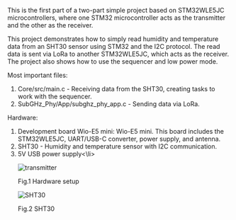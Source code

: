<div id="wiki-content" class="mt-4">
      <div data-view-component="true" class="Layout Layout--flowRow-until-md Layout--sidebarPosition-end Layout--sidebarPosition-flowRow-end">
  <div data-view-component="true" class="Layout-main">          <div id="wiki-body" class="gollum-markdown-content">
              <div class="markdown-body">
                <p>This is the first part of a two-part simple project based on STM32WLE5JC microcontrollers, where one STM32 microcontroller acts as the transmitter and the other as the receiver.</p>
<p>This project demonstrates how to simply read humidity and temperature data from an SHT30 sensor using STM32 and the I2C protocol. The read data is sent via LoRa to another STM32WLE5JC, which acts as the receiver. The project also shows how to use the sequencer and low power mode.</p>
<p>Most important files:</p>
<ol>
<li>Core/src/main.c - Receiving data from the SHT30, creating tasks to work with the sequencer.</li>
<li>SubGHz_Phy/App/subghz_phy_app.c - Sending data via LoRa.</li>
</ol>
<p>Hardware:</p>
<ol>
<li>Development board Wio-E5 mini: Wio-E5 mini. This board includes the STM32WLE5JC, UART/USB-C converter, power supply, and antenna.</li>
<li>SHT30 - Humidity and temperature sensor with I2C communication.</li>
<li>5V USB power supply<\li>
      
![transmitter](https://github.com/user-attachments/assets/3e30adec-44c9-4394-b10a-96336e7cf6a7)

Fig.1 Hardware setup</li>
![SHT30](https://github.com/user-attachments/assets/1931267f-aefa-4bc4-a122-5dbe46e12148)

Fig.2 SHT30</p>

  
